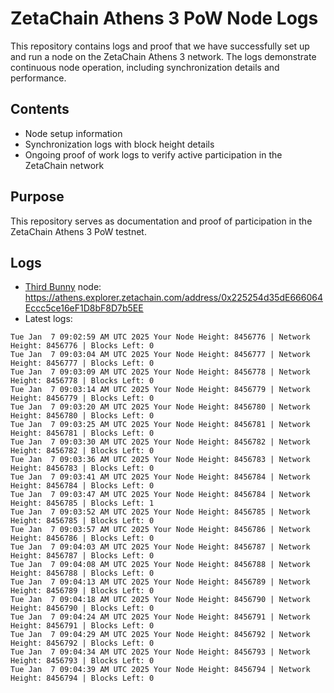 # ZetaChain Athens 3 PoW Node Logs
This repository contains logs and proof that we have successfully set up and run a node on the ZetaChain Athens 3 network. The logs demonstrate continuous node operation, including synchronization details and performance.

## Contents
- Node setup information
- Synchronization logs with block height details
- Ongoing proof of work logs to verify active participation in the ZetaChain network

## Purpose
This repository serves as documentation and proof of participation in the ZetaChain Athens 3 PoW testnet.

## Logs

- [Third Bunny](https://thirdbunny.xyz/) node: https://athens.explorer.zetachain.com/address/0x225254d35dE666064Eccc5ce16eF1D8bF8D7b5EE
- Latest logs:
```
Tue Jan  7 09:02:59 AM UTC 2025 Your Node Height: 8456776 | Network Height: 8456776 | Blocks Left: 0
Tue Jan  7 09:03:04 AM UTC 2025 Your Node Height: 8456777 | Network Height: 8456777 | Blocks Left: 0
Tue Jan  7 09:03:09 AM UTC 2025 Your Node Height: 8456778 | Network Height: 8456778 | Blocks Left: 0
Tue Jan  7 09:03:14 AM UTC 2025 Your Node Height: 8456779 | Network Height: 8456779 | Blocks Left: 0
Tue Jan  7 09:03:20 AM UTC 2025 Your Node Height: 8456780 | Network Height: 8456780 | Blocks Left: 0
Tue Jan  7 09:03:25 AM UTC 2025 Your Node Height: 8456781 | Network Height: 8456781 | Blocks Left: 0
Tue Jan  7 09:03:30 AM UTC 2025 Your Node Height: 8456782 | Network Height: 8456782 | Blocks Left: 0
Tue Jan  7 09:03:36 AM UTC 2025 Your Node Height: 8456783 | Network Height: 8456783 | Blocks Left: 0
Tue Jan  7 09:03:41 AM UTC 2025 Your Node Height: 8456784 | Network Height: 8456784 | Blocks Left: 0
Tue Jan  7 09:03:47 AM UTC 2025 Your Node Height: 8456784 | Network Height: 8456785 | Blocks Left: 1
Tue Jan  7 09:03:52 AM UTC 2025 Your Node Height: 8456785 | Network Height: 8456785 | Blocks Left: 0
Tue Jan  7 09:03:57 AM UTC 2025 Your Node Height: 8456786 | Network Height: 8456786 | Blocks Left: 0
Tue Jan  7 09:04:03 AM UTC 2025 Your Node Height: 8456787 | Network Height: 8456787 | Blocks Left: 0
Tue Jan  7 09:04:08 AM UTC 2025 Your Node Height: 8456788 | Network Height: 8456788 | Blocks Left: 0
Tue Jan  7 09:04:13 AM UTC 2025 Your Node Height: 8456789 | Network Height: 8456789 | Blocks Left: 0
Tue Jan  7 09:04:18 AM UTC 2025 Your Node Height: 8456790 | Network Height: 8456790 | Blocks Left: 0
Tue Jan  7 09:04:24 AM UTC 2025 Your Node Height: 8456791 | Network Height: 8456791 | Blocks Left: 0
Tue Jan  7 09:04:29 AM UTC 2025 Your Node Height: 8456792 | Network Height: 8456792 | Blocks Left: 0
Tue Jan  7 09:04:34 AM UTC 2025 Your Node Height: 8456793 | Network Height: 8456793 | Blocks Left: 0
Tue Jan  7 09:04:39 AM UTC 2025 Your Node Height: 8456794 | Network Height: 8456794 | Blocks Left: 0
```

